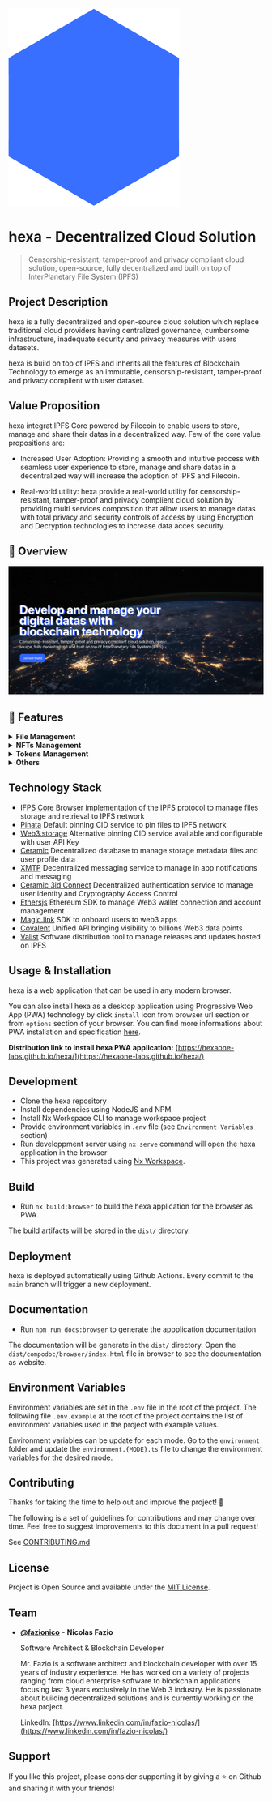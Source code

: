 <img src="./apps/browser/src/assets/images/logo-colored.svg" />

# hexa - Decentralized Cloud Solution 

> Censorship-resistant, tamper-proof and privacy compliant cloud solution, open-source, fully decentralized and built on top of InterPlanetary File System (IPFS) 

## Project Description
hexa is a fully decentralized and open-source cloud solution which replace traditional cloud providers having centralized governance, cumbersome infrastructure, inadequate security and privacy measures with users datasets. 

hexa is build on top of IPFS and inherits all the features of Blockchain Technology to emerge as an immutable, censorship-resistant, tamper-proof and privacy complient with user dataset.

## Value Proposition
hexa integrat IPFS Core powered by Filecoin to enable users to store, manage and share their datas in a decentralized way. Few of the core value propositions are:

- Increased User Adoption: 
  Providing a smooth and intuitive process with seamless user experience to store, manage and share datas in a decentralized way will increase the adoption of IPFS and Filecoin.

- Real-world utility: 
  hexa provide a real-world utility for censorship-resistant, tamper-proof and privacy complient cloud solution by providing multi services composition that allow users to manage datas with total privacy and security controls of access by using Encryption and Decryption technologies to increase data acces security.

## 👀 Overview

<img src="./tools/images/hexa-screenshot-001.png" />

## 🚀 Features

<details>
  <summary><b>File Management</b></summary>

  - [x] Create folder
  - [x] Delete folder
  - [x] Rename folder
  - [x] Move folder
  - [x] List files from folder
  - [x] Search files in folder
  - [x] Upload files to specific folder
  - [x] Download file
  - [x] Delete file
  - [x] Rename file
  - [x] Move file
  - [x] Share copy file with public url link
  - [x] Download page for public IPFS hosted file
  - [x] Share copy file with custom access controls
  - [x] Notify user from shared encrypted file
  - [x] Preview file in app

</details>

<details>
  <summary><b>NFTs Management</b></summary>

  - [x] List NFTs from connected wallet
  - [x] Preview NFTs detail information
  - [x] Search NFTs by name
  - [x] Filter NFTs by chain

</details>

<details>
  <summary><b>Tokens Management</b></summary>

  - [x] List tokens from connected wallet
  - [x] List tokens from others wallet (watch mode)
  - [x] Get realtime tokens price
  - [x] Display tokens price 24h change in percents

</details>

<details>
  <summary><b>Others</b></summary>

  - [x] EVM chain support
  - [x] Authentication with email support
  - [x] Shared file Notifications
  - [x] Data encryption with EIP-2844 standard
  - [x] Files access control with wallet address
  - [x] Desktop & cross platform support using PWA technology
  - [x] Define IPFS service with user API Key

</details>


## Technology Stack

- [IFPS Core](https://js.ipfs.tech) Browser implementation of the IPFS protocol to manage files storage and retrieval to IPFS network 
- [Pinata](https://pinata.cloud) Default pinning CID service to pin files to IPFS network
- [Web3.storage](https.//web3.storage) Alternative pinning CID service available and configurable with user API Key
- [Ceramic](https://ceramic.network) Decentralized database to manage storage metadata files and user profile data
- [XMTP](https://xmtp.org/) Decentralized messaging service to manage in app notifications and messaging
- [Ceramic 3id Connect](https://github.com/ceramicstudio/js-3id) Decentralized authentication service to manage user identity and Cryptography Access Control
- [Ethersjs](https://docs.ethers.io/v5/) Ethereum SDK to manage Web3 wallet connection and account management 
- [Magic.link](https://magic.link/) SDK to onboard users to web3 apps
- [Covalent](https://www.covalenthq.com) Unified API bringing visibility to billions Web3 data points
- [Valist](https://app.valist.io/) Software distribution tool to manage releases and updates hosted on IPFS

## Usage & Installation

hexa is a web application that can be used in any modern browser. 

You can also install hexa as a desktop application using Progressive Web App (PWA) technology by click `install` icon from browser url section or from `options` section of your browser. You can find more informations about PWA installation and specification [here](https://developer.mozilla.org/en-US/docs/Web/Progressive_web_apps/Add_to_home_screen).

**Distribution link to install hexa PWA application:** [https://hexaone-labs.github.io/hexa/](https://hexaone-labs.github.io/hexa/)

<!-- **Distribution link to install hexa PWA application:** [https://app.valist.io/hexa/hexa-pwa](https://app.valist.io/hexa/hexa-pwa) (click launch button) -->

## Development

- Clone the hexa repository
- Install dependencies using NodeJS and NPM
- Install Nx Workspace CLI to manage workspace project
- Provide environment variables in `.env` file (see `Environment Variables` section)
- Run developpment server using `nx serve` command will open the hexa application in the browser
- This project was generated using [Nx Workspace](https://nx.dev).

## Build
- Run `nx build:browser` to build the hexa application for the browser as PWA. 

The build artifacts will be stored in the `dist/` directory.

## Deployment 

hexa is deployed automatically using Github Actions. Every commit to the `main` branch will trigger a new deployment.

## Documentation

- Run `npm run docs:browser` to generate the appplication documentation

The documentation will be generate in the `dist/` directory. Open the `dist/compodoc/browser/index.html` file in browser to see the documentation as website.

## Environment Variables

Environment variables are set in the `.env` file in the root of the project. The following file  `.env.example` at the root of the project contains the list of environment variables used in the project with example values. 

Environment variables can be update for each mode. Go to the `environment` folder and update the `environment.{MODE}.ts` file to change the environment variables for the desired mode.

## Contributing

Thanks for taking the time to help out and improve the project! 🎉

The following is a set of guidelines for contributions and may change over time. Feel free to suggest improvements to this document in a pull request!

See [CONTRIBUTING.md](CONTRIBUTING.md)

## License

Project is Open Source and available under the [MIT License](LICENSE).

## Team

- [**@fazionico**](https://github.com/FazioNico) - **Nicolas Fazio** 
  
  Software Architect & Blockchain Developer

  Mr. Fazio is a software architect and blockchain developer with over 15 years of industry experience. He has worked on a variety of projects ranging from cloud enterprise software to blockchain applications focusing last 3 years exclusively in the Web 3 industry. He is passionate about building decentralized solutions and is currently working on the hexa project.

  LinkedIn: [https://www.linkedin.com/in/fazio-nicolas/](https://www.linkedin.com/in/fazio-nicolas/)

## Support

If you like this project, please consider supporting it by giving a ⭐️ on Github and sharing it with your friends! 